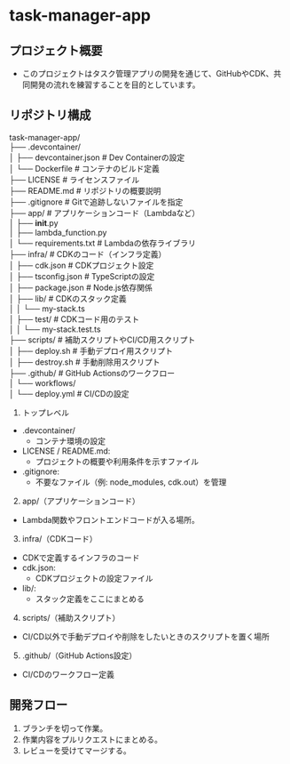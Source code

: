 # task-manager-app
## プロジェクト概要
- このプロジェクトはタスク管理アプリの開発を通じて、GitHubやCDK、共同開発の流れを練習することを目的としています。

## リポジトリ構成
task-manager-app/  
├── .devcontainer/  
│   ├── devcontainer.json # Dev Containerの設定  
│   └── Dockerfile # コンテナのビルド定義  
├── LICENSE              # ライセンスファイル  
├── README.md            # リポジトリの概要説明  
├── .gitignore           # Gitで追跡しないファイルを指定  
├── app/                 # アプリケーションコード（Lambdaなど）  
│   ├── __init__.py  
│   ├── lambda_function.py  
│   └── requirements.txt  # Lambdaの依存ライブラリ  
├── infra/               # CDKのコード（インフラ定義）  
│   ├── cdk.json         # CDKプロジェクト設定  
│   ├── tsconfig.json    # TypeScriptの設定  
│   ├── package.json     # Node.js依存関係  
│   ├── lib/             # CDKのスタック定義  
│   │   └── my-stack.ts  
│   ├── test/            # CDKコード用のテスト  
│   │   └── my-stack.test.ts  
├── scripts/             # 補助スクリプトやCI/CD用スクリプト  
│   ├── deploy.sh        # 手動デプロイ用スクリプト  
│   ├── destroy.sh       # 手動削除用スクリプト  
├── .github/             # GitHub Actionsのワークフロー  
│   └── workflows/  
│       └── deploy.yml   # CI/CDの設定  

1. トップレベル
- .devcontainer/
  - コンテナ環境の設定
- LICENSE / README.md:
  - プロジェクトの概要や利用条件を示すファイル
- .gitignore:
  - 不要なファイル（例: node_modules, cdk.out）を管理
2. app/（アプリケーションコード）
- Lambda関数やフロントエンドコードが入る場所。
3. infra/（CDKコード）
- CDKで定義するインフラのコード
- cdk.json:
  - CDKプロジェクトの設定ファイル
- lib/:
  - スタック定義をここにまとめる
4. scripts/（補助スクリプト）
- CI/CD以外で手動デプロイや削除をしたいときのスクリプトを置く場所
5. .github/（GitHub Actions設定）
- CI/CDのワークフロー定義

## 開発フロー
1. ブランチを切って作業。
2. 作業内容をプルリクエストにまとめる。
3. レビューを受けてマージする。
